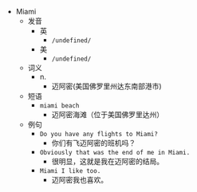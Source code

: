 - Miami
  - 发音
    - 英
      - `/undefined/`
    - 美
      - `/undefined/`
  - 词义
    - n.
      - 迈阿密(美国佛罗里州达东南部港市)
  - 短语
    - `miami beach`
      - 迈阿密海滩（位于美国佛罗里达州） 
  - 例句
    - `Do you have any flights to Miami?`
      - 你们有飞迈阿密的班机吗？
    - `Obviously that was the end of me in Miami.`
      - 很明显，这就是我在迈阿密的结局。
    - `Miami I like too.`
      - 迈阿密我也喜欢。

